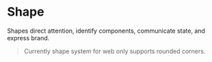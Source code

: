 # Shape

Shapes direct attention, identify components, communicate state, and express brand.

> Currently shape system for web only supports rounded corners.
